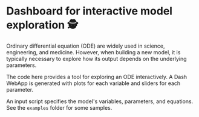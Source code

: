 # Dashboard for interactive model exploration :detective:

Ordinary differential equation (ODE) are widely used in science, engineering, and medicine. However, when building a new model, it is typically necessary to explore how its output depends on the underlying parameters.

The code here provides a tool for exploring an ODE interactively. A Dash WebApp is generated with plots for each variable and sliders for each parameter.

An input script specifies the model's variables, parameters, and equations. See the `examples` folder for some samples.
